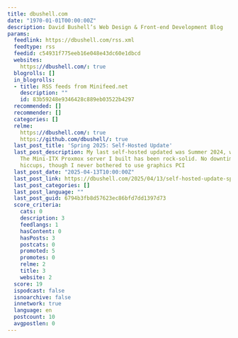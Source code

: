 ```yaml
---
title: dbushell.com
date: "1970-01-01T00:00:00Z"
description: David Bushell’s Web Design & Front-end Development Blog
params:
  feedlink: https://dbushell.com/rss.xml
  feedtype: rss
  feedid: c54931f775eeb16e048e43dc60e1dbcd
  websites:
    https://dbushell.com/: true
  blogrolls: []
  in_blogrolls:
  - title: RSS feeds from Minifeed.net
    description: ""
    id: 83b59248e9346428c889eb03522b4297
  recommended: []
  recommender: []
  categories: []
  relme:
    https://dbushell.com/: true
    https://github.com/dbushell/: true
  last_post_title: 'Spring 2025: Self-Hosted Update'
  last_post_description: My last self-hosted updated was Summer 2024, what’s new?
    The Mini-ITX Proxmox server I built has been rock-solid. No downtime, no hardware
    hiccups, though I never bothered to use graphics PCI
  last_post_date: "2025-04-13T10:00:00Z"
  last_post_link: https://dbushell.com/2025/04/13/self-hosted-update-spring-2025/
  last_post_categories: []
  last_post_language: ""
  last_post_guid: 6794b3fb8d57623ec86bfd7dd1397d73
  score_criteria:
    cats: 0
    description: 3
    feedlangs: 1
    hasContent: 0
    hasPosts: 3
    postcats: 0
    promoted: 5
    promotes: 0
    relme: 2
    title: 3
    website: 2
  score: 19
  ispodcast: false
  isnoarchive: false
  innetwork: true
  language: en
  postcount: 10
  avgpostlen: 0
---
```


